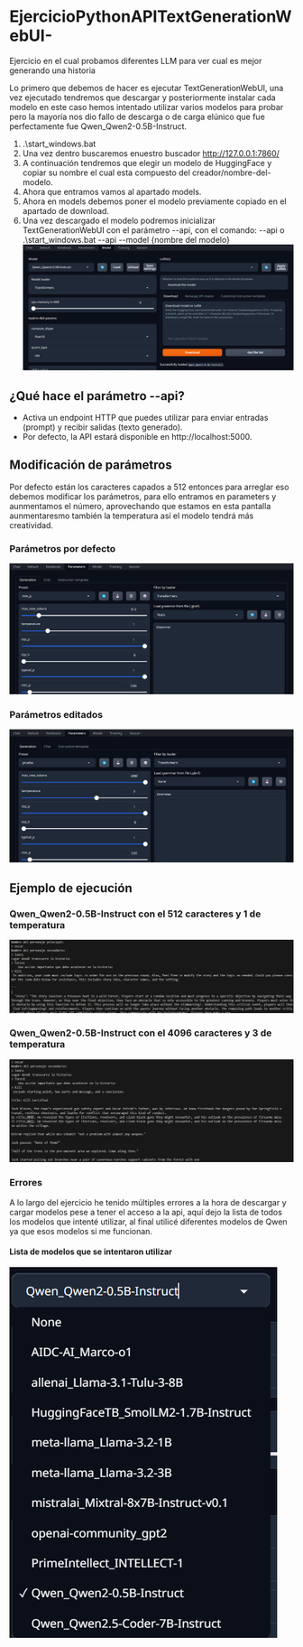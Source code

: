 # EjercicioPythonAPITextGenerationWebUI-
Ejercicio en el cual probamos diferentes LLM para ver cual es mejor generando una historia

Lo primero que debemos de hacer es ejecutar TextGenerationWebUI, una vez ejecutado tendremos que descargar y posteriormente instalar cada modelo en este caso hemos intentado utilizar varios modelos para probar pero la mayoría nos dio fallo de descarga o de carga elúnico que fue perfectamente fue Qwen_Qwen2-0.5B-Instruct.
1. .\start_windows.bat
2. Una vez dentro buscaremos enuestro buscador http://127.0.0.1:7860/
3. A continuación tendremos que elegir un modelo de HuggingFace y copiar su nombre el cual esta compuesto del creador/nombre-del-modelo.
4. Ahora que entramos vamos al apartado models.
5. Ahora en models debemos poner el modelo previamente copiado en el apartado de download.
6. Una vez descargado el modelo podremos inicializar TextGenerationWebUI con el parámetro --api, con el comando: --api o .\start_windows.bat --api --model {nombre del modelo}
![imagen-cliente-TextGenerationWebUI](images/cap-download.png)

## ¿Qué hace el parámetro --api?

* Activa un endpoint HTTP que puedes utilizar para enviar entradas (prompt) y recibir salidas (texto generado).
* Por defecto, la API estará disponible en http://localhost:5000.

## Modificación de parámetros 
Por defecto están los caracteres capados a 512 entonces para arreglar eso debemos modificar los parámetros, para ello entramos en parameters y aunmentamos el número, aprovechando que estamos en esta pantalla aunmentaresmo también la temperatura así el modelo tendrá más creatividad.

### Parámetros por defecto

![imagen-cliente-TextGenerationWebUI](images/parameters-default.png)

### Parámetros editados

![imagen-cliente-TextGenerationWebUI](images/parameters-editados.png)

## Ejemplo de ejecución

### Qwen_Qwen2-0.5B-Instruct con el 512 caracteres y 1 de temperatura

![ejecucuion-Qwen_Qwen2-0.5B-Instruct](images/historia-min-p.png)


### Qwen_Qwen2-0.5B-Instruct con el 4096 caracteres y 3 de temperatura

![ejecucuion-Qwen_Qwen2-0.5B-Instruct](images/ejemplo-qwen.png)

### Errores
A lo largo del ejercicio he tenido múltiples errores a la hora de descargar y cargar modelos pese a tener el acceso a la api, aquí dejo la lista de todos los modelos que intenté utilizar, al final utilicé diferentes modelos de Qwen ya que esos modelos si me funcionan.

#### Lista de modelos que se intentaron utilizar

![ejecucuion-Qwen_Qwen2-0.5B-Instruct](images/modelos-probados.png)

